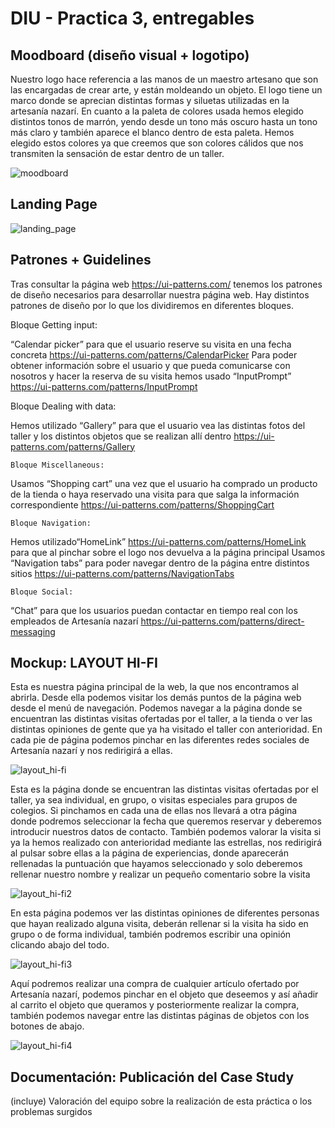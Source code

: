 # DIU - Practica 3, entregables

## Moodboard (diseño visual + logotipo)   
Nuestro logo hace referencia a las manos de un maestro artesano que son las encargadas de crear arte, y están moldeando un objeto. El logo tiene un marco donde se aprecian distintas formas y siluetas utilizadas en la artesanía nazarí. En cuanto a la paleta de colores usada hemos elegido distintos tonos de marrón, yendo desde un tono más oscuro hasta un tono más claro y también aparece el blanco dentro de esta paleta. Hemos elegido estos colores ya que creemos que son colores cálidos que nos transmiten la sensación de estar dentro de un taller.

![moodboard](https://github.com/AlejandroNunezSuarez/DIU/assets/57531159/bac2d379-675f-4888-af29-b1c02a7fb821)

## Landing Page
![landing_page](https://github.com/AlejandroNunezSuarez/DIU/assets/57531159/a16f173c-be63-43b0-a087-116d0f3eafa2)

## Patrones + Guidelines

Tras consultar la página web https://ui-patterns.com/ tenemos los patrones de diseño necesarios para desarrollar nuestra página web. Hay distintos patrones de diseño por lo que los dividiremos en diferentes bloques.

Bloque Getting input:

“Calendar picker” para que el usuario reserve su visita en una fecha concreta https://ui-patterns.com/patterns/CalendarPicker
Para poder obtener información sobre el usuario y que pueda comunicarse con nosotros y hacer la reserva de su visita hemos usado “InputPrompt” https://ui-patterns.com/patterns/InputPrompt

Bloque Dealing with data:

Hemos utilizado “Gallery” para que el usuario vea las distintas fotos del taller y los distintos objetos que se realizan allí dentro https://ui-patterns.com/patterns/Gallery

	Bloque Miscellaneous:

Usamos “Shopping cart” una vez que el usuario ha comprado un producto de la tienda o haya reservado una visita para que salga la información correspondiente https://ui-patterns.com/patterns/ShoppingCart



	Bloque Navigation:

Hemos utilizado“HomeLink” https://ui-patterns.com/patterns/HomeLink para que al pinchar sobre el logo nos devuelva a la página principal
Usamos “Navigation tabs” para poder navegar dentro de la página entre distintos sitios https://ui-patterns.com/patterns/NavigationTabs


	Bloque Social:

“Chat” para que los usuarios puedan contactar en tiempo real con los empleados de Artesanía nazarí https://ui-patterns.com/patterns/direct-messaging


## Mockup: LAYOUT HI-FI
Esta es nuestra página principal de la web, la que nos encontramos al abrirla. Desde ella podemos visitar los demás puntos de la página web desde el menú de navegación. Podemos navegar a la página donde se encuentran las distintas visitas ofertadas por el taller, a la tienda o ver las distintas opiniones de gente que ya ha visitado el taller con anterioridad. En cada pie de página podemos pinchar en las diferentes redes sociales de Artesanía nazarí y nos redirigirá a ellas.

![layout_hi-fi](https://github.com/AlejandroNunezSuarez/DIU/assets/57531159/543554c1-48fb-4fcb-8ef6-0d51cf42487f)

Esta es la página donde se encuentran las distintas visitas ofertadas por el taller, ya sea individual, en grupo, o visitas especiales para grupos de colegios. Si pinchamos en cada una de ellas nos llevará a otra página donde podremos seleccionar la fecha que queremos reservar  y deberemos introducir nuestros datos de contacto. También podemos valorar la visita si ya la hemos realizado con anterioridad mediante las estrellas, nos redirigirá al pulsar sobre ellas a la página de experiencias, donde aparecerán rellenadas la puntuación que hayamos seleccionado y solo deberemos rellenar nuestro nombre y realizar un pequeño comentario sobre la visita

![layout_hi-fi2](https://github.com/AlejandroNunezSuarez/DIU/assets/57531159/cc13d6f0-0818-4f7c-aa78-a802a0fa5b85)

En esta página podemos ver las distintas opiniones de diferentes personas que hayan realizado alguna visita, deberán rellenar si la visita ha sido en grupo o de forma individual, también podremos escribir una opinión clicando abajo del todo. 

![layout_hi-fi3](https://github.com/AlejandroNunezSuarez/DIU/assets/57531159/29c02b28-ff7e-46db-919e-e957aa407718)

Aquí podremos realizar una compra de cualquier artículo ofertado por Artesanía nazarí, podemos pinchar en el objeto que deseemos y así añadir al carrito el objeto que queramos y posteriormente realizar la compra, también podemos navegar entre las distintas páginas de objetos con los botones de abajo. 

![layout_hi-fi4](https://github.com/AlejandroNunezSuarez/DIU/assets/57531159/e7361539-6c2b-44c4-82b6-6a57aab6d9f3)


## Documentación: Publicación del Case Study


(incluye) Valoración del equipo sobre la realización de esta práctica o los problemas surgidos
 
